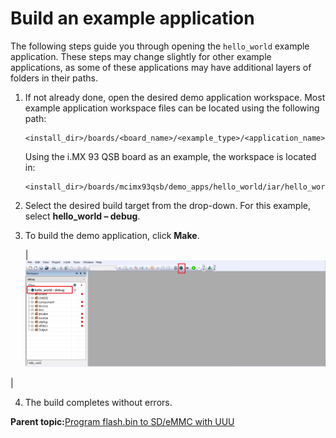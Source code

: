 # Build an example application

The following steps guide you through opening the `hello_world` example application. These steps may change slightly for other example applications, as some of these applications may have additional layers of folders in their paths.

1.  If not already done, open the desired demo application workspace. Most example application workspace files can be located using the following path:

    ```
    <install_dir>/boards/<board_name>/<example_type>/<application_name>/iar
    ```

    Using the i.MX 93 QSB board as an example, the workspace is located in:

    ```
    <install_dir>/boards/mcimx93qsb/demo_apps/hello_world/iar/hello_world.eww
    ```

2.  Select the desired build target from the drop-down. For this example, select **hello\_world – debug**.

3.  To build the demo application, click **Make**.

    |![](../images/demo_build_target_selection_8mm.bmp "Demo build target selection")

|

4.  The build completes without errors.

**Parent topic:**[Program flash.bin to SD/eMMC with UUU](../topics/run_a_flash_target_demo_by_uuu.md)

